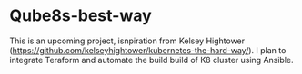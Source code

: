 # Qube8s-best-way
This is an upcoming project, isnpiration from Kelsey Hightower (https://github.com/kelseyhightower/kubernetes-the-hard-way/).
I plan to integrate Teraform and automate the build build of K8 cluster using Ansible.